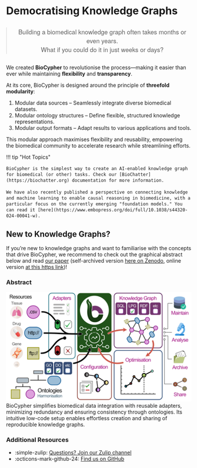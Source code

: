 # Democratising Knowledge Graphs

<div style="text-align: center; margin: 2em 0;">
    <blockquote style="font-family: 'Helvetica Neue', Arial, sans-serif; font-weight: 300; font-size: 1.2em; max-width: 800px; margin: 0 auto;">
        Building a biomedical knowledge graph often takes months or even years.<br>
        What if you could do it in just weeks or days?
    </blockquote>
</div>

We created **BioCypher** to revolutionise the process—making it easier than ever while maintaining **flexibility** and **transparency**.

At its core, BioCypher is designed around the principle of **threefold modularity**:

1. Modular data sources – Seamlessly integrate diverse biomedical datasets.
2. Modular ontology structures – Define flexible, structured knowledge representations.
3. Modular output formats – Adapt results to various applications and tools.

This modular approach maximises flexibility and reusability, empowering the biomedical community to accelerate research while streamlining efforts.

!!! tip "Hot Topics"

    BioCypher is the simplest way to create an AI-enabled knowledge graph for biomedical (or other) tasks. Check our [BioChatter](https://biochatter.org) documentation for more information.

    We have also recently published a perspective on connecting knowledge and machine learning to enable causal reasoning in biomedicine, with a particular focus on the currently emerging "foundation models." You can read it [here](https://www.embopress.org/doi/full/10.1038/s44320-024-00041-w).

## New to Knowledge Graphs?

If you’re new to knowledge graphs and want to familiarise with the concepts that drive BioCypher, we recommend to check out the graphical abstract below and read [our paper](https://www.nature.com/articles/s41587-023-01848-y) (self-archived version [here on Zenodo](https://zenodo.org/records/10320714), online version [at this https link](https://biocypher.github.io/biocypher-paper/))!

### Abstract

![graphical-abstract-biocypher.png](./assets/img/graphical-abstract-biocypher.png)
BioCypher simplifies biomedical data integration with reusable adapters, minimizing redundancy and ensuring consistency through ontologies. Its intuitive low-code setup enables effortless creation and sharing of reproducible knowledge graphs.

### Additional Resources

- :simple-zulip: [Questions? Join our Zulip channel](https://biocypher.zulipchat.com/)
- :octicons-mark-github-24: [Find us on GitHub](https://github.com/biocypher/biocypher)
